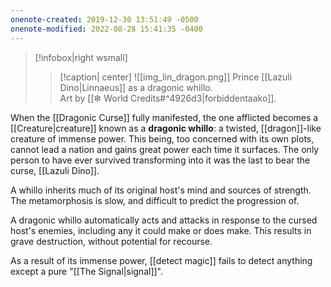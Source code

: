 ```yaml
---
onenote-created: 2019-12-30 13:51:49 -0500
onenote-modified: 2022-08-28 15:41:35 -0400
---
```

>[!infobox|right wsmall]
>>[!caption| center]
>>![[img_lin_dragon.png]]
>>Prince [[Lazuli Dino|Linnaeus]] as a dragonic whillo.<br> Art by [[✼ World Credits#^4926d3|forbiddentaako]].

When the [[Dragonic Curse]] fully manifested, the one afflicted becomes a [[Creature|creature]] known as a **dragonic whillo**: a twisted, [[dragon]]-like creature of immense power. This being, too concerned with its own plots, cannot lead a nation and gains great power each time it surfaces. The only person to have ever survived transforming into it was the last to bear the curse, [[Lazuli Dino]].

A whillo inherits much of its original host's mind and sources of strength. The metamorphosis is slow, and difficult to predict the progression of.

A dragonic whillo automatically acts and attacks in response to the cursed host's enemies, including any it could make or does make. This results in grave destruction, without potential for recourse.

As a result of its immense power, [[detect magic]] fails to detect anything except a pure "[[The Signal|signal]]".